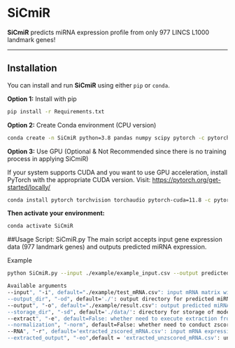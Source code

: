 # SiCmiR
**SiCmiR** predicts miRNA expression profile from only 977 LINCS L1000 landmark genes!

---
## Installation
You can install and run **SiCmiR** using either `pip` or `conda`.

**Option 1:**  Install with pip
```bash
pip install -r Requirements.txt
```
**Option 2:** Create Conda environment (CPU version)
```bash
conda create -n SiCmiR python=3.8 pandas numpy scipy pytorch -c pytorch -y
```
**Option 3:** Use GPU (Optional & Not Recommended since there is no training process in applying SiCmiR)

If your system supports CUDA and you want to use GPU acceleration, install PyTorch with the appropriate CUDA version. Visit:
https://pytorch.org/get-started/locally/

```bash
conda install pytorch torchvision torchaudio pytorch-cuda=11.8 -c pytorch -c nvidia
```
**Then activate your environment:**
```bash
conda activate SiCmiR
```

##Usage
Script: SiCmiR.py
The main script accepts input gene expression data (977 landmark genes) and outputs predicted miRNA expression.

Example
```bash
python SiCmiR.py --input ./example/example_input.csv --output predicted_miRNA.csv

Available arguments
--input", "-i", default="./example/test_mRNA.csv": input mRNA matrix with genes in rows and samples in columns (Removal of batch effects before use is preferable).
--output_dir", "-od", default='./': output directory for predicted miRNA expression profile
--output", "-o", default="./example/result.csv": output predicted miRNA expression profiles with miRNA in rows and samples in columns.
--storage_dir", "-sd", default='./data/': directory for storage of model parameters and supportive files.
--extract", "-e", default=False: whether need to execute extraction from original mRNA expression matrix.
--normalization", "-norm", default=False: whether need to conduct zscore normalization for the input/extracted mRNA expression matrix (should avoid repeatly zscore)
--RNA", "-r", default='extracted_zscored_mRNA.csv': input mRNA expression profile for model
--extracted_output", "-eo",default = 'extracted_unzscored_mRNA.csv': unzscored mRNA expression profiles extracted if -e True
